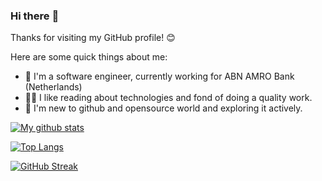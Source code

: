 ### Hi there :wave:

Thanks for visiting my GitHub profile! :blush:

Here are some quick things about me:
- 🔭 I'm a software engineer, currently working for ABN AMRO Bank (Netherlands)
- 🕵️‍♀️ I like reading about technologies and fond of doing a quality work.
- 🧸 I'm new to github and opensource world and exploring it actively.

[![My github stats](https://github-readme-stats.vercel.app/api?username=tejas-nagchandi&show_icons=true&hide_title=false&count_private=true&theme=dark)](https://github.com/tejas-nagchandi)

[![Top Langs](https://github-readme-stats.vercel.app/api/top-langs/?username=tejas-nagchandi&theme=dark)](https://github.com/tejas-nagchandi)

[![GitHub Streak](http://github-readme-streak-stats.herokuapp.com?user=tejasnagchandi&theme=dark)](https://github.com/tejas-nagchandi)
